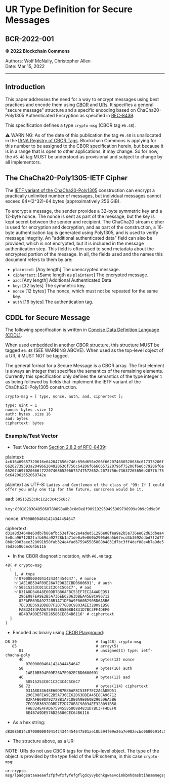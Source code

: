 # UR Type Definition for Secure Messages

## BCR-2022-001

**© 2022 Blockchain Commons**

Authors: Wolf McNally, Christopher Allen<br/>
Date: Mar 15, 2022

---

## Introduction

This paper addresses the need for a way to encrypt messages using best practices and encode them using [CBOR](https://cbor.io/) and [URs](https://github.com/BlockchainCommons/Research/blob/master/papers/bcr-2020-005-ur.md). It specifies a general "secure message" structure and a specific encoding based on ChaCha20-Poly1305 Authenticated Encryption as specified in [RFC-8439](https://datatracker.ietf.org/doc/html/rfc8439).

This specification defines a type `crypto-msg` (CBOR tag `#6.48`).

⚠️ WARNING: As of the date of this publication the tag `#6.48` is unallocated in the [IANA Registry of CBOR Tags](https://www.iana.org/assignments/cbor-tags/cbor-tags.xhtml). Blockchain Commons is applying for this number to be assigned to the CBOR specification herein, but because it is in a range that is open to other applications, it may change. So for now, the `#6.48` tag MUST be understood as provisional and subject to change by all implementors.

## The ChaCha20-Poly1305-IETF Cipher

The [IETF variant of the ChaCha20-Poly1305](https://datatracker.ietf.org/doc/html/rfc8439) construction can encrypt a practically unlimited number of messages, but individual messages cannot exceed 64*(2^32)-64 bytes (approximatively 256 GiB).

To encrypt a message, the sender provides a 32-byte symmetric key and a 12-byte nonce. The nonce is sent as part of the message, but the key is kept secret between the sender and recipient. The ChaCha20 stream cipher is used for encryption and decryption, and as part of the construction, a 16-byte authentication tag is generated using Poly1305, and is used to verify message integrity. An "additional authenticated data" field can also be provided, which is not encrypted, but it is included in the message authentication step. This field is often used to send metadata about the encrypted portion of the message. In all, the fields used and the names this document refers to them by are:

* `plaintext`: [Any length] The unencrypted message.
* `ciphertext`: [Same length as `plaintext`] The encrypted message.
* `aad`: [Any length] Additional Authenticated Data
* `key`: [32 bytes] The symmetric key.
* `nonce` [12 bytes] The nonce, which must not be repeated for the same key.
* `auth` [16 bytes] The authentication tag.

## CDDL for Secure Message

The following specification is written in [Concise Data Definition Language (CDDL)](https://tools.ietf.org/html/rfc8610).

When used embedded in another CBOR structure, this structure MUST be tagged `#6.48` (SEE WARNING ABOVE). When used as the top-level object of a UR, it MUST NOT be tagged.

The general format for a Secure Message is a CBOR array. The first element is always an integer that specifies the semantics of the remaining elements. Currently this specification only defines the semantics of the type integer `1` as being followed by fields that implement the IETF variant of the ChaCha20-Poly1305 construction.

```
crypto-msg = [ type, nonce, auth, aad, ciphertext ];

type: uint = 1
nonce: bytes .size 12
auth: bytes .size 16
aad: bytes
ciphertext: bytes
```

### Example/Test Vector

* Test Vector from [Section 2.8.2 of RFC-8439](https://datatracker.ietf.org/doc/html/rfc8439#section-2.8.2):

plaintext: `4c616469657320616e642047656e746c656d656e206f662074686520636c617373206f66202739393a204966204920636f756c64206f6666657220796f75206f6e6c79206f6e652074697020666f7220746865206675747572652c2073756e73637265656e20776f756c642062652069742e`

plaintext as UTF-8: `Ladies and Gentlemen of the class of '99: If I could offer you only one tip for the future, sunscreen would be it.`

aad: `50515253c0c1c2c3c4c5c6c7`

key: `808182838485868788898a8b8c8d8e8f909192939495969798999a9b9c9d9e9f`

nonce: `070000004041424344454647`

ciphertext: `d31a8d34648e60db7b86afbc53ef7ec2a4aded51296e08fea9e2b5a736ee62d63dbea45e8ca9671282fafb69da92728b1a71de0a9e060b2905d6a5b67ecd3b3692ddbd7f2d778b8c9803aee328091b58fab324e4fad675945585808b4831d7bc3ff4def08e4b7a9de576d26586cec64b6116`

* In the CBOR diagnostic notation, with `#6.48` tag:

```
48( # crypto-msg
  [
    1, # type
    h'070000004041424344454647', # nonce
    h'1AE10B594F09E26A7E902ECBD0600691', # auth
    h'50515253C0C1C2C3C4C5C6C7', # aad
    h'D31A8D34648E60DB7B86AFBC53EF7EC2A4ADED51
      296E08FEA9E2B5A736EE62D63DBEA45E8CA96712
      82FAFB69DA92728B1A71DE0A9E060B2905D6A5B6
      7ECD3B3692DDBD7F2D778B8C9803AEE328091B58
      FAB324E4FAD675945585808B4831D7BC3FF4DEF0
      8E4B7A9DE576D26586CEC64B6116' # ciphertext
  ]
)
```

* Encoded as binary using [CBOR Playground](https://cbor.me):

```
D8 30                                   # tag(48) crypto-msg
   85                                   # array(5)
      01                                # unsigned(1) type: ietf-chacha-poly
      4C                                # bytes(12) nonce
         070000004041424344454647
      50                                # bytes(16) auth
         1AE10B594F09E26A7E902ECBD0600691
      4C                                # bytes(12) aad
         50515253C0C1C2C3C4C5C6C7
      58 72                             # bytes(114) ciphertext
         D31A8D34648E60DB7B86AFBC53EF7EC2A4ADED51
         296E08FEA9E2B5A736EE62D63DBEA45E8CA96712
         82FAFB69DA92728B1A71DE0A9E060B2905D6A5B6
         7ECD3B3692DDBD7F2D778B8C9803AEE328091B58
         FAB324E4FAD675945585808B4831D7BC3FF4DEF0
         8E4B7A9DE576D26586CEC64B6116
```

* As a hex string:

```
d83085014c070000004041424344454647501ae10b594f09e26a7e902ecbd06006914c50515253c0c1c2c3c4c5c6c75872d31a8d34648e60db7b86afbc53ef7ec2a4aded51296e08fea9e2b5a736ee62d63dbea45e8ca9671282fafb69da92728b1a71de0a9e060b2905d6a5b67ecd3b3692ddbd7f2d778b8c9803aee328091b58fab324e4fad675945585808b4831d7bc3ff4def08e4b7a9de576d26586cec64b6116
```

* The structure above, as a UR:

NOTE: URs do not use CBOR tags for the top-level object. The type of the object is provided by the type field of the UR schema, in this case `crypto-msg`:

```
ur:crypto-msg/lpadgsataeaeaefzfpfwfxfyfefgflgdcyvybdhkgwasvoimkbmhdmsbtihnammegsgdgygmgurtsesasrssskswsthdjptecylgeeiemnhnuykglnperfguwskbsaoxpmwegydtjtayzeptvoreosenwyidtbfsrnoxhylkptiobglfzszointnmojplucyjsuebknnambddtahtbonrpkbsnfrenmoutrylbdpktlulkmkaxplvldeascwhdzsqddkvezstbkpmwgolplalufdehtsrffhwkuewtmngrknntvwkotdihlntoswgrhscmpmdpasgm
```
